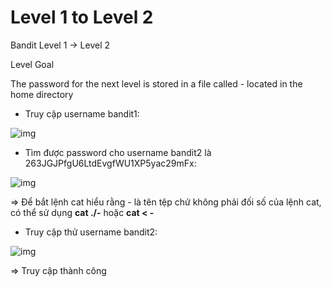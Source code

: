 # Level 1 to Level 2

Bandit Level 1 → Level 2

Level Goal

The password for the next level is stored in a file called - located in the home directory

- Truy cập username bandit1: 

![img](3)

- Tìm được password cho username bandit2 là 263JGJPfgU6LtdEvgfWU1XP5yac29mFx:

![img](4)

=> Để bắt lệnh cat hiểu rằng - là tên tệp chứ không phải đối số của lệnh cat, có thể sử dụng **cat ./-** hoặc **cat < -**

- Truy cập thử username bandit2: 

![img](5)

=> Truy cập thành công